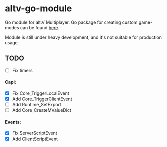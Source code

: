 # altv-go-module
Go module for alt:V Multiplayer.
Go package for creating custom game-modes can be found [here](https://github.com/shockdev04/altv-go-pkg).

Module is still under heavy development, and it's not suitable for production usage.

## TODO
- [ ] Fix timers
#### Capi:
- [x] Fix Core_TriggerLocalEvent
- [x] Add Core_TriggerClientEvent
- [ ] Add Runtime_SetExport
- [ ] Add Core_CreateMValueDict
#### Events:
- [x] Fix ServerScriptEvent
- [x] Add ClientScriptEvent
